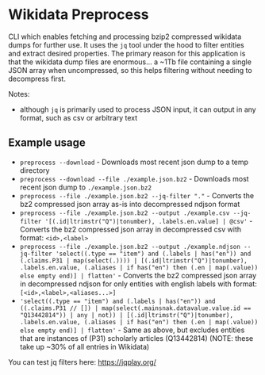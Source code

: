 # Wikidata Preprocess

CLI which enables fetching and processing bzip2 compressed wikidata dumps for further use. It uses the `jq` tool under the hood to filter entities and extract desired properties. The primary reason for this application is that the wikidata dump files are enormous... a ~1Tb file containing a single JSON array when uncompressed, so this helps filtering without needing to decompress first.

Notes:
- although `jq` is primarily used to process JSON input, it can output in any format, such as csv or arbitrary text

## Example usage

- `preprocess --download` - Downloads most recent json dump to a temp directory
- `preprocess --download --file ./example.json.bz2` - Downloads most recent json dump to `./example.json.bz2`
- `preprocess --file ./example.json.bz2 --jq-filter "."` - Converts the bz2 compressed json array as-is into decompressed ndjson format
- `preprocess --file ./example.json.bz2 --output ./example.csv --jq-filter '[(.id|ltrimstr("Q")|tonumber), .labels.en.value] | @csv'` - Converts the bz2 compressed json array in decompressed csv with format: `<id>,<label>`
- `preprocess --file ./example.json.bz2 --output ./example.ndjson --jq-filter 'select((.type == "item") and (.labels | has("en")) and (.claims.P31 | map(select(.)))) | [(.id|ltrimstr("Q")|tonumber), .labels.en.value, (.aliases | if has("en") then (.en | map(.value)) else empty end)] | flatten'` - Converts the bz2 compressed json array in decompressed ndjson for only entities with english labels with format: `[<id>,<label>,<aliases...>]`
- `'select((.type == "item") and (.labels | has("en")) and ((.claims.P31 // []) | map(select(.mainsnak.datavalue.value.id == "Q13442814")) | any | not)) | [(.id|ltrimstr("Q")|tonumber), .labels.en.value, (.aliases | if has("en") then (.en | map(.value)) else empty end)] | flatten'` - Same as above, but excludes entities that are instances of (P31) scholarly articles (Q13442814) (NOTE: these take up ~30% of all entries in Wikidata)

You can test jq filters here: https://jqplay.org/
